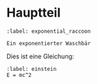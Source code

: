 # Hauptteil

```{figure} exponential_raccoon.png
:label: exponential_raccoon

Ein exponentierter Waschbär
```

Dies ist eine Gleichung:
```{math}
:label: einstein
E = mc^2
```
